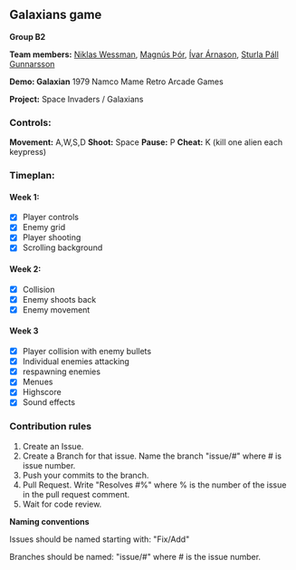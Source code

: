 ## Galaxians game

**Group B2**

**Team members:** [Niklas Wessman](https://github.com/nwessman), [Magnús Þór](https://github.com/maggithor97), [Ívar Árnason](https://github.com/ivar1309), [Sturla Páll Gunnarsson](https://github.com/spg6-hi)

**Demo: Galaxian** 1979 Namco Mame Retro Arcade Games

**Project:** Space Invaders / Galaxians

### Controls:

**Movement:** A,W,S,D
**Shoot:** Space
**Pause:** P
**Cheat:** K (kill one alien each keypress)

### Timeplan:

#### Week 1:

- [x] Player controls
- [x] Enemy grid
- [x] Player shooting
- [x] Scrolling background

#### Week 2:

- [x] Collision
- [x] Enemy shoots back
- [x] Enemy movement

#### Week 3

- [x] Player collision with enemy bullets
- [x] Individual enemies attacking
- [x] respawning enemies
- [x] Menues
- [x] Highscore
- [x] Sound effects

### Contribution rules

1. Create an Issue.
2. Create a Branch for that issue. Name the branch "issue/#" where # is issue number.
3. Push your commits to the branch.
4. Pull Request. Write "Resolves #%" where % is the number of the issue in the pull request comment.
5. Wait for code review.

**Naming conventions**

Issues should be named starting with: "Fix/Add"

Branches should be named: "issue/#" where # is the issue number.
